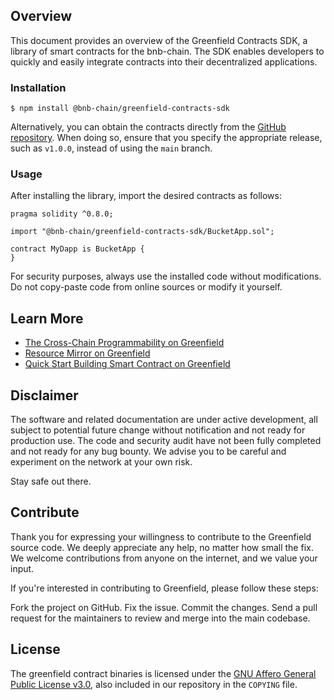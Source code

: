 ## Overview

This document provides an overview of the Greenfield Contracts SDK, a library of smart contracts for the bnb-chain. 
The SDK enables developers to quickly and easily integrate contracts into their decentralized applications.

### Installation

```console
$ npm install @bnb-chain/greenfield-contracts-sdk
```

Alternatively, you can obtain the contracts directly from the [GitHub repository](https://github.com/bnb-chain/greenfield-contracts-sdk). 
When doing so, ensure that you specify the appropriate release, such as `v1.0.0`, instead of using the `main` branch.

### Usage

After installing the library, import the desired contracts as follows:

```solidity
pragma solidity ^0.8.0;

import "@bnb-chain/greenfield-contracts-sdk/BucketApp.sol";

contract MyDapp is BucketApp {
}
```

For security purposes, always use the installed code without modifications. Do not copy-paste code from online sources or modify it yourself. 

## Learn More
- [The Cross-Chain Programmability on Greenfield](https://greenfield.bnbchain.org/docs/guide/concept/programmability.html)
- [Resource Mirror on Greenfield](https://greenfield.bnbchain.org/docs/guide/dapp/overview.html#resource-mirror)
- [Quick Start Building Smart Contract on Greenfield](https://greenfield.bnbchain.org/docs/guide/dapp/quick-start.html)

## Disclaimer
The software and related documentation are under active development, all subject to potential future change without 
notification and not ready for production use. The code and security audit have not been fully completed and not 
ready for any bug bounty. We advise you to be careful and experiment on the network at your own risk. 

Stay safe out there.

## Contribute
Thank you for expressing your willingness to contribute to the Greenfield source code. We deeply appreciate any help, no matter how small the fix. We welcome contributions from anyone on the internet, and we value your input.

If you're interested in contributing to Greenfield, please follow these steps:

Fork the project on GitHub.
Fix the issue.
Commit the changes.
Send a pull request for the maintainers to review and merge into the main codebase.

## License

The greenfield contract binaries is licensed under the
[GNU Affero General Public License v3.0](https://www.gnu.org/licenses/agpl-3.0.en.html), also
included in our repository in the `COPYING` file.
